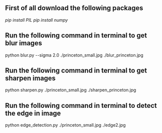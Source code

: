 ## First of all download the following packages
*pip install PIL*
*pip install numpy*
## Run the following command in terminal to get blur images
python blur.py --sigma 2.0 ./princeton_small.jpg ./blur_princeton.jpg
## Run the following command in terminal to get sharpen images
python sharpen.py ./princeton_small.jpg ./sharpen_princeton.jpg
## Run the following command in terminal to detect the edge in image
python edge_detection.py ./princeton_small.jpg ./edge2.jpg
